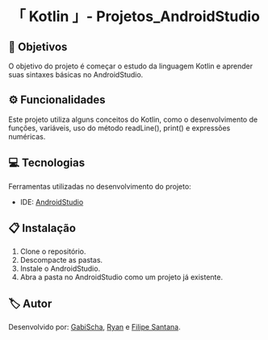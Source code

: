 <h1 align="center">「 Kotlin 」- Projetos_AndroidStudio</h1>




<h2 id=objective>📌 Objetivos</h2>

O objetivo do projeto é começar o estudo da linguagem Kotlin e aprender suas sintaxes básicas no AndroidStudio.

<h2 id=features>⚙️ Funcionalidades </h2>

Este projeto utiliza alguns conceitos do Kotlin, como o desenvolvimento de funções, variáveis, uso do método readLine(), print() e expressões numéricas.

<h2 id=technology>💻 Tecnologias</h2>

Ferramentas utilizadas no desenvolvimento do projeto:

- IDE: <a href="https://developer.android.com/studio?gclsrc=aw.ds&gad_source=1&gclid=Cj0KCQjwm7q-BhDRARIsACD6-fXhO3ymKJ4PYj3f_Uiy-gcUgjqVXXAr4PKvIC6XXtXHzCuj_PjXL8caAte3EALw_wcB&hl=pt-br">AndroidStudio</a>


<h2 id=installation>📋 Instalação</h2>

1. Clone o repositório.
2. Descompacte as pastas.
3. Instale o AndroidStudio.
4. Abra a pasta no AndroidStudio como um projeto já existente.

<h2 id=author>🏷️ Autor</h2>

Desenvolvido por: <a href="https://www.linkedin.com/in/gabrielaschaper/" target="_blank">GabiScha</a>, 
<a href="https://github.com/ferreiraryan" target="_blank">Ryan</a> e 
<a href="https://github.com/FilipeS4ntts" target="_blank">Filipe Santana</a>.